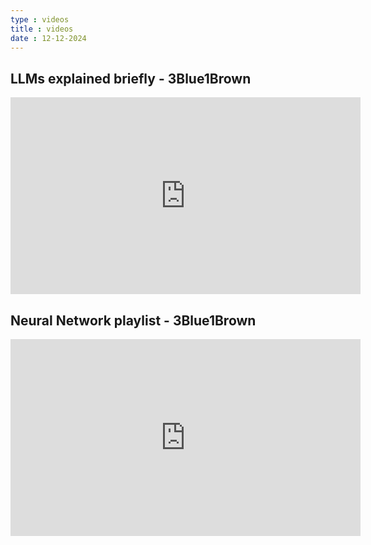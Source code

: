 ```yaml
---
type : videos
title : videos 
date : 12-12-2024
---
```


## LLMs explained briefly - 3Blue1Brown

<iframe width="560" height="315" src="https://www.youtube.com/embed/LPZh9BOjkQs?si=yZZpLIoEhokUIYtg" title="YouTube video player" frameborder="0" allow="accelerometer; autoplay; clipboard-write; encrypted-media; gyroscope; picture-in-picture; web-share" referrerpolicy="strict-origin-when-cross-origin" allowfullscreen></iframe>

## Neural Network playlist - 3Blue1Brown

<iframe width="560" height="315" src="https://www.youtube.com/embed/videoseries?si=VdQmkNFDiF0DHeoU&amp;list=PLZHQObOWTQDNU6R1_67000Dx_ZCJB-3pi" title="YouTube video player" frameborder="0" allow="accelerometer; autoplay; clipboard-write; encrypted-media; gyroscope; picture-in-picture; web-share" referrerpolicy="strict-origin-when-cross-origin" allowfullscreen></iframe>

